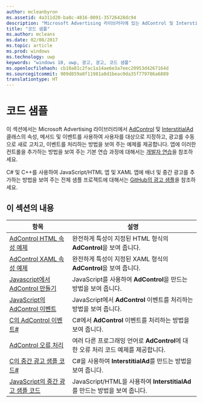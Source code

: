 ```yaml
---
author: mcleanbyron
ms.assetid: 4a311d20-ba8c-4816-8091-35726428dc94
description: "Microsoft Advertising 라이브러리에 있는 AdControl 및 InterstitialAd 클래스의 속성, 메서드 및 이벤트를 사용하는 방법을 보여 주는 추가 예제를 가져오세요."
title: "코드 샘플"
ms.author: mcleans
ms.date: 02/08/2017
ms.topic: article
ms.prod: windows
ms.technology: uwp
keywords: "windows 10, uwp, 광고, 광고, 코드 샘플"
ms.openlocfilehash: cb10a81c2fac1a14ae6e3a7eec20953d4267164d
ms.sourcegitcommit: 909d859a0f11981a8d1beac0da35f779786a6889
translationtype: HT
---
```

# <a name="code-samples"></a>코드 샘플




이 섹션에서는 Microsoft Advertising 라이브러리에서 [AdControl](https://msdn.microsoft.com/library/windows/apps/microsoft.advertising.winrt.ui.adcontrol.aspx) 및 [InterstitialAd](https://msdn.microsoft.com/library/windows/apps/microsoft.advertising.winrt.ui.interstitialad.aspx) 클래스의 속성, 메서드 및 이벤트를 사용하여 사용자를 대상으로 지정하고, 광고를 수동으로 새로 고치고, 이벤트를 처리하는 방법을 보여 주는 예제를 제공합니다. 앱에 이러한 컨트롤을 추가하는 방법을 보여 주는 기본 연습 과정에 대해서는 [개발자 연습](developer-walkthroughs.md)을 참조하세요.

C# 및 C++를 사용하여 JavaScript/HTML 앱 및 XAML 앱에 배너 및 중간 광고를 추가하는 방법을 보여 주는 전체 샘플 프로젝트에 대해서는 [GitHub의 광고 샘플](http://aka.ms/githubads)을 참조하세요.

## <a name="in-this-section"></a>이 섹션의 내용

|  항목    | 설명 |               
|----------|-------|
| [AdControl HTML 속성 예제](html-properties-example.md)     | 완전하게 특성이 지정된 HTML 형식의 **AdControl**을 보여 줍니다.        |
| [AdControl XAML 속성 예제](xaml-properties-example.md)     | 완전하게 특성이 지정된 XAML 형식의 **AdControl**을 보여 줍니다.        |
| [Javascript에서 AdControl 만들기](create-an-adcontrol-in-javascript.md)     | JavaScript를 사용하여 **AdControl**을 만드는 방법을 보여 줍니다.        |
| [JavaScript의 AdControl 이벤트](adcontrol-events-in-javascript.md)     | JavaScript에서 **AdControl** 이벤트를 처리하는 방법을 보여 줍니다.       |
| [C의 AdControl 이벤트#](adcontrol-events-in-c.md)     | C#에서 **AdControl** 이벤트를 처리하는 방법을 보여 줍니다.       |
| [AdControl 오류 처리](adcontrol-error-handling.md)     | 여러 다른 프로그래밍 언어로 **AdControl**에 대한 오류 처리 코드 예제를 제공합니다.        |
| [C의 중간 광고 샘플 코드#](interstitial-ad-sample-code-in-c.md)   | C#을 사용하여 <strong>InterstitialAd</strong>를 만드는 방법을 보여 줍니다.        |
| [JavaScript의 중간 광고 샘플 코드](interstitial-ad-sample-code-in-javascript.md)       | JavaScript/HTML을 사용하여 <strong>InterstitialAd</strong>를 만드는 방법을 보여 줍니다.        |



 

 

 

